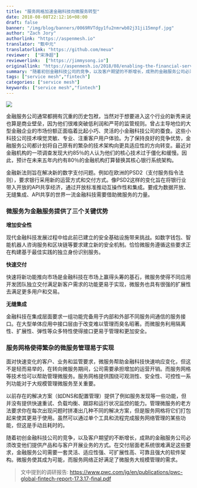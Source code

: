 ```yaml
---
title: "服务网格加速金融科技向微服务转型"
date: 2018-08-08T22:12:16+08:00
draft: false
banner: "/img/blog/banners/0069RVTdgy1fu2nmrwb02j31ji15mnpf.jpg"
author: "Zach Jory"
authorlink: "https://aspenmesh.io"
translator: "甄中元"
translatorlink: "https://github.com/meua"
reviewer:  ["宋净超"]
reviewerlink:  ["https://jimmysong.io"]
originallink: "https://aspenmesh.io/2018/08/enabling-the-financial-services-shift-to-microservices/"
summary: "随着初创金融科技公司的竞争，以及客户期望的不断增长，成熟的金融服务公司必须改变他们提供产品和与客户开展业务的方式。在交付层面老系统很难满足这些要求，金融服务公司需要一套灵活、适应性强、可扩展性高、可靠且强大的软件架构。微服务使其成为可能，而服务网络正好满足了微服务大规模管理的需求。 "
tags: ["service mesh","fintech"]
categories: ["service mesh"]
keywords: ["service mesh","fintech"]
---
```


![](https://raw.githubusercontent.com/servicemesher/website/master/content/blog/enabling-the-financial-services-shift-to-microservices/0069RVTdgy1fu2n6mulo0j30p70cdmzh.jpg)

金融服务公司通常都拥有沉重的历史包袱，当然对于想要进入这个行业的新秀来说也算是商业壁垒，因为他们很难突破低利润和严苛的监管规则。曾占主导地位的大型金融企业的市场份额正面临着比起小巧、灵活的小金融科技公司的蚕食。这些小科技公司技术嗅觉灵敏、专业、注重客户用户体验。为了保持良好的竞争优势，金融服务公司都计划将自己原有的繁杂的技术架构向更具适应性的方向转变。最近对金融机构的一项调查发现大约85％的人认为他们的核心技术过于僵化和缓慢。因此，预计在未来五年内约有80％的金融机构打算替换其核心银行系统架构。

金融新法则旨在解决新的数字支付问题。例如在欧洲的PSD2（支付服务指令法则），要求银行采用新的运营方式和交付方式。像PSD2这样的变化旨在将银行业带入开放的API共享经济，通过开放标准推动互操作性和集成。要成为数据开放、无缝集成、API共享的世界一流金融科技需要借助微服务的力量。

### 微服务为金融服务提供了三个关键优势

**增加安全性**

现代金融科技发展过程中给此前已建立的安全基础设施带来挑战。如数字钱包、智能机器人咨询服务和区块链等要求建立新的安全机制。恰恰微服务遵循这些要求正在构建基于最佳实践的独立身份识别服务。

**快速交付**

快速将新功能推向市场是金融科技在市场上赢得头筹的基石，微服务使得不同应用开发团队独立交付满足新客户需求的功能更易于实现，微服务也具有很强的扩展性去满足更多用户和交易。

**无缝集成**

金融科技在集成层面要求一组功能完备用于内部和外部不同服务间通信的服务接口。在大型单体应用中接口层由于改变难以管理而臭名昭著。而微服务利用隔离性、扩展性、弹性等众多特性使得接口更易于管理和更加安全。

### 服务网格使得繁杂的微服务管理易于实现

面对快速变化的客户、业务和监管要求，微服务帮助金融科技快速响应变化，但这不是轻而易举的，在转向微服务期间，公司需要承担增加的运营开销。而服务网格等技术恰可以帮助管理微服务。服务网格提供围绕可观测性、安全性、可控性一系列功能对于大规模管理微服务至关重要。

以前存在的解决方案（如DNS和配置管理）提供了例如服务发现等一些功能，但并没有提供快速重试、负载均衡、跟踪和运行状况监控的能力。管理微服务的老方法要求你在每次出现问题时拼凑出几种不同的解决方案，但是服务网格将它们打包起来使其更易于使用。虽然可以通过单个工具和流程完成服务网络管理的某些功能，但这是手动且耗时的。

随着初创金融科技公司的竞争，以及客户期望的不断增长，成熟的金融服务公司必须改变他们提供产品和与客户开展业务的方式。在交付层面老系统很难满足这些要求，金融服务公司需要一套灵活、适应性强、可扩展性高、可靠且强大的软件架构。微服务使其成为可能，而服务网络正好满足了微服务大规模管理的需求。 

>  文中提到的调研报告: https://www.pwc.com/jg/en/publications/pwc-global-fintech-report-17.3.17-final.pdf
